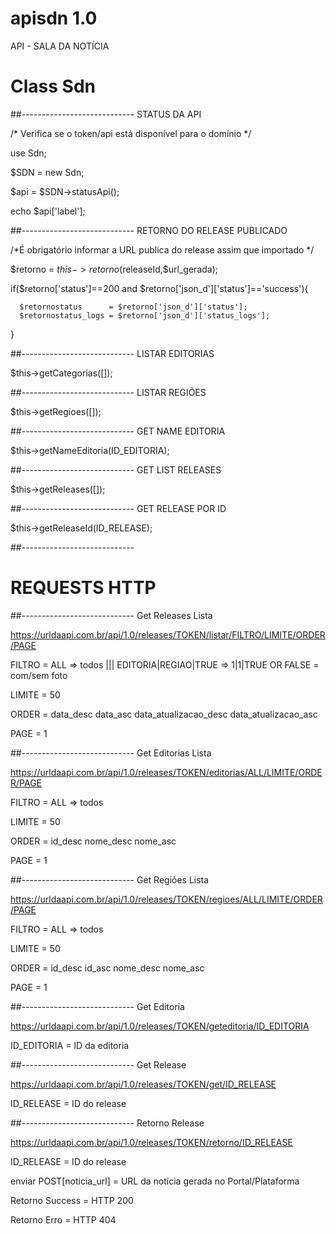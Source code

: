 # apisdn 1.0
API - SALA DA NOTÍCIA

# Class Sdn
##---------------------------- STATUS DA API

/* Verifica se o token/api está disponível para o domínio */

use Sdn;

$SDN = new Sdn;

$api = $SDN->statusApi();

echo $api['label'];


##---------------------------- RETORNO DO RELEASE PUBLICADO

/*É obrigatório informar a URL publica do release assim que importado */

$retorno = $this->retorno($releaseId,$url_gerada);

if($retorno['status']==200 and $retorno['json_d']['status']=='success'){
                    
      $retornostatus      = $retorno['json_d']['status'];
      $retornostatus_logs = $retorno['json_d']['status_logs'];
}

##---------------------------- LISTAR EDITORIAS

$this->getCategorias([]);

##---------------------------- LISTAR REGIÕES

$this->getRegioes([]);

##---------------------------- GET NAME EDITORIA

$this->getNameEditoria(ID_EDITORIA);

##---------------------------- GET LIST RELEASES

$this->getReleases([]);

##---------------------------- GET RELEASE POR ID

$this->getReleaseId(ID_RELEASE);


##----------------------------


# REQUESTS HTTP 

##---------------------------- Get Releases Lista

https://urldaapi.com.br/api/1.0/releases/TOKEN/listar/FILTRO/LIMITE/ORDER/PAGE

FILTRO = ALL => todos ||| EDITORIA|REGIAO|TRUE => 1|1|TRUE OR FALSE = com/sem foto

LIMITE = 50

ORDER = data_desc data_asc data_atualizacao_desc data_atualizacao_asc

PAGE = 1


##---------------------------- Get Editorias Lista

https://urldaapi.com.br/api/1.0/releases/TOKEN/editorias/ALL/LIMITE/ORDER/PAGE

FILTRO = ALL => todos

LIMITE = 50

ORDER = id_desc nome_desc nome_asc

PAGE = 1

##---------------------------- Get Regiões Lista

https://urldaapi.com.br/api/1.0/releases/TOKEN/regioes/ALL/LIMITE/ORDER/PAGE

FILTRO = ALL => todos

LIMITE = 50

ORDER = id_desc id_asc nome_desc nome_asc

PAGE = 1

##---------------------------- Get Editoria

https://urldaapi.com.br/api/1.0/releases/TOKEN/geteditoria/ID_EDITORIA

ID_EDITORIA = ID da editoria

##---------------------------- Get Release

https://urldaapi.com.br/api/1.0/releases/TOKEN/get/ID_RELEASE

ID_RELEASE = ID do release

##---------------------------- Retorno Release 

https://urldaapi.com.br/api/1.0/releases/TOKEN/retorno/ID_RELEASE

ID_RELEASE = ID do release

enviar POST[noticia_url] = URL da notícia gerada no Portal/Plataforma

Retorno Success = HTTP 200

Retorno Erro = HTTP 404

